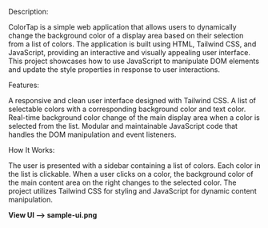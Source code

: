 Description:

ColorTap is a simple web application that allows users to dynamically change the background color of a display area based on their selection from a list of colors. The application is built using HTML, Tailwind CSS, and JavaScript, providing an interactive and visually appealing user interface. This project showcases how to use JavaScript to manipulate DOM elements and update the style properties in response to user interactions.

Features:

A responsive and clean user interface designed with Tailwind CSS.
A list of selectable colors with a corresponding background color and text color.
Real-time background color change of the main display area when a color is selected from the list.
Modular and maintainable JavaScript code that handles the DOM manipulation and event listeners.

How It Works:

The user is presented with a sidebar containing a list of colors.
Each color in the list is clickable. When a user clicks on a color, the background color of the main content area on the right changes to the selected color.
The project utilizes Tailwind CSS for styling and JavaScript for dynamic content manipulation.

**View UI --> sample-ui.png**
